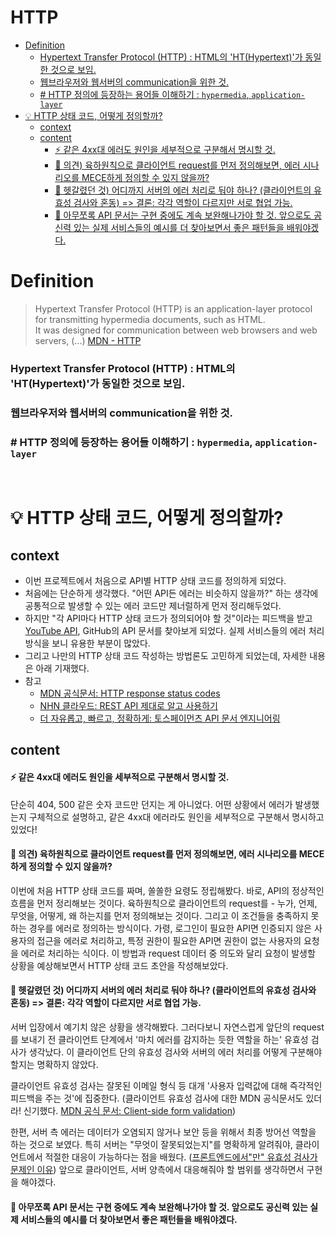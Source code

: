 # HTTP

<!-- toc -->

- [Definition](#definition)
    + [Hypertext Transfer Protocol (HTTP) : HTML의 'HT(Hypertext)'가 동일한 것으로 보임.](#hypertext-transfer-protocol-http--html%EC%9D%98-hthypertext%EA%B0%80-%EB%8F%99%EC%9D%BC%ED%95%9C-%EA%B2%83%EC%9C%BC%EB%A1%9C-%EB%B3%B4%EC%9E%84)
    + [웹브라우저와 웹서버의 communication을 위한 것.](#%EC%9B%B9%EB%B8%8C%EB%9D%BC%EC%9A%B0%EC%A0%80%EC%99%80-%EC%9B%B9%EC%84%9C%EB%B2%84%EC%9D%98-communication%EC%9D%84-%EC%9C%84%ED%95%9C-%EA%B2%83)
    + [# HTTP 정의에 등장하는 용어들 이해하기 : `hypermedia`, `application-layer`](#%23-http-%EC%A0%95%EC%9D%98%EC%97%90-%EB%93%B1%EC%9E%A5%ED%95%98%EB%8A%94-%EC%9A%A9%EC%96%B4%EB%93%A4-%EC%9D%B4%ED%95%B4%ED%95%98%EA%B8%B0--hypermedia-application-layer)
- [💡 HTTP 상태 코드, 어떻게 정의할까?](#%F0%9F%92%A1-http-%EC%83%81%ED%83%9C-%EC%BD%94%EB%93%9C-%EC%96%B4%EB%96%BB%EA%B2%8C-%EC%A0%95%EC%9D%98%ED%95%A0%EA%B9%8C)
  * [context](#context)
  * [content](#content)
      - [⚡ 같은 4xx대 에러도 원인을 세부적으로 구분해서 명시할 것.](#%E2%9A%A1-%EA%B0%99%EC%9D%80-4xx%EB%8C%80-%EC%97%90%EB%9F%AC%EB%8F%84-%EC%9B%90%EC%9D%B8%EC%9D%84-%EC%84%B8%EB%B6%80%EC%A0%81%EC%9C%BC%EB%A1%9C-%EA%B5%AC%EB%B6%84%ED%95%B4%EC%84%9C-%EB%AA%85%EC%8B%9C%ED%95%A0-%EA%B2%83)
      - [🤔 의견) 육하원칙으로 클라이언트 request를 먼저 정의해보면, 에러 시나리오를 MECE하게 정의할 수 있지 않을까?](#%F0%9F%A4%94-%EC%9D%98%EA%B2%AC-%EC%9C%A1%ED%95%98%EC%9B%90%EC%B9%99%EC%9C%BC%EB%A1%9C-%ED%81%B4%EB%9D%BC%EC%9D%B4%EC%96%B8%ED%8A%B8-request%EB%A5%BC-%EB%A8%BC%EC%A0%80-%EC%A0%95%EC%9D%98%ED%95%B4%EB%B3%B4%EB%A9%B4-%EC%97%90%EB%9F%AC-%EC%8B%9C%EB%82%98%EB%A6%AC%EC%98%A4%EB%A5%BC-mece%ED%95%98%EA%B2%8C-%EC%A0%95%EC%9D%98%ED%95%A0-%EC%88%98-%EC%9E%88%EC%A7%80-%EC%95%8A%EC%9D%84%EA%B9%8C)
      - [🤔 헷갈렸던 것) 어디까지 서버의 에러 처리로 둬야 하나? (클라이언트의 유효성 검사와 혼동) => 결론: 각각 역할이 다르지만 서로 협업 가능.](#%F0%9F%A4%94-%ED%97%B7%EA%B0%88%EB%A0%B8%EB%8D%98-%EA%B2%83-%EC%96%B4%EB%94%94%EA%B9%8C%EC%A7%80-%EC%84%9C%EB%B2%84%EC%9D%98-%EC%97%90%EB%9F%AC-%EC%B2%98%EB%A6%AC%EB%A1%9C-%EB%91%AC%EC%95%BC-%ED%95%98%EB%82%98-%ED%81%B4%EB%9D%BC%EC%9D%B4%EC%96%B8%ED%8A%B8%EC%9D%98-%EC%9C%A0%ED%9A%A8%EC%84%B1-%EA%B2%80%EC%82%AC%EC%99%80-%ED%98%BC%EB%8F%99--%EA%B2%B0%EB%A1%A0-%EA%B0%81%EA%B0%81-%EC%97%AD%ED%95%A0%EC%9D%B4-%EB%8B%A4%EB%A5%B4%EC%A7%80%EB%A7%8C-%EC%84%9C%EB%A1%9C-%ED%98%91%EC%97%85-%EA%B0%80%EB%8A%A5)
      - [🤔 아무쪼록 API 문서는 구현 중에도 계속 보완해나가야 할 것. 앞으로도 공신력 있는 실제 서비스들의 예시를 더 찾아보면서 좋은 패턴들을 배워야겠다.](#%F0%9F%A4%94-%EC%95%84%EB%AC%B4%EC%AA%BC%EB%A1%9D-api-%EB%AC%B8%EC%84%9C%EB%8A%94-%EA%B5%AC%ED%98%84-%EC%A4%91%EC%97%90%EB%8F%84-%EA%B3%84%EC%86%8D-%EB%B3%B4%EC%99%84%ED%95%B4%EB%82%98%EA%B0%80%EC%95%BC-%ED%95%A0-%EA%B2%83-%EC%95%9E%EC%9C%BC%EB%A1%9C%EB%8F%84-%EA%B3%B5%EC%8B%A0%EB%A0%A5-%EC%9E%88%EB%8A%94-%EC%8B%A4%EC%A0%9C-%EC%84%9C%EB%B9%84%EC%8A%A4%EB%93%A4%EC%9D%98-%EC%98%88%EC%8B%9C%EB%A5%BC-%EB%8D%94-%EC%B0%BE%EC%95%84%EB%B3%B4%EB%A9%B4%EC%84%9C-%EC%A2%8B%EC%9D%80-%ED%8C%A8%ED%84%B4%EB%93%A4%EC%9D%84-%EB%B0%B0%EC%9B%8C%EC%95%BC%EA%B2%A0%EB%8B%A4)

<!-- tocstop -->

# Definition

> Hypertext Transfer Protocol (HTTP) is an application-layer protocol for transmitting hypermedia documents, such as HTML. <br> It was designed for communication between web browsers and web servers, (...)
> [MDN - HTTP](https://developer.mozilla.org/en-US/docs/Web/HTTP)

### Hypertext Transfer Protocol (HTTP) : HTML의 'HT(Hypertext)'가 동일한 것으로 보임.

### 웹브라우저와 웹서버의 communication을 위한 것.

### # HTTP 정의에 등장하는 용어들 이해하기 : `hypermedia`, `application-layer`

<br>

# 💡 HTTP 상태 코드, 어떻게 정의할까?

## context

- 이번 프로젝트에서 처음으로 API별 HTTP 상태 코드를 정의하게 되었다.
- 처음에는 단순하게 생각했다. "어떤 API든 에러는 비슷하지 않을까?" 하는 생각에 공통적으로 발생할 수 있는 에러 코드만 제너럴하게 먼저 정리해두었다.
- 하지만 "각 API마다 HTTP 상태 코드가 정의되어야 할 것"이라는 피드백을 받고 [YouTube API](https://developers.google.com/youtube/v3/docs/errors), GitHub의 API 문서를 찾아보게 되었다. 실제 서비스들의 에러 처리 방식을 보니 유용한 부분이 많았다.
- 그리고 나만의 HTTP 상태 코드 작성하는 방법론도 고민하게 되었는데, 자세한 내용은 아래 기재했다.
- 참고
  - [MDN 공식문서: HTTP response status codes](https://developer.mozilla.org/en-US/docs/Web/HTTP/Status)
  - [NHN 클라우드: REST API 제대로 알고 사용하기](https://meetup.nhncloud.com/posts/92)
  - [더 자유롭고, 빠르고, 정확하게: 토스페이먼츠 API 문서 엔지니어링](https://velog.io/@tosspayments/%EB%8D%94-%EC%9E%90%EC%9C%A0%EB%A1%AD%EA%B3%A0-%EB%B9%A0%EB%A5%B4%EA%B3%A0-%EC%A0%95%ED%99%95%ED%95%98%EA%B2%8C-%ED%86%A0%EC%8A%A4%ED%8E%98%EC%9D%B4%EB%A8%BC%EC%B8%A0-API-%EB%AC%B8%EC%84%9C-%EC%97%94%EC%A7%80%EB%8B%88%EC%96%B4%EB%A7%81)

## content

#### ⚡ 같은 4xx대 에러도 원인을 세부적으로 구분해서 명시할 것.

단순히 404, 500 같은 숫자 코드만 던지는 게 아니었다. 어떤 상황에서 에러가 발생했는지 구체적으로 설명하고, 같은 4xx대 에러라도 원인을 세부적으로 구분해서 명시하고 있었다!

#### 🤔 의견) 육하원칙으로 클라이언트 request를 먼저 정의해보면, 에러 시나리오를 MECE하게 정의할 수 있지 않을까?

이번에 처음 HTTP 상태 코드를 짜며, 쏠쏠한 요령도 정립해봤다. 바로, API의 정상적인 흐름을 먼저 정리해보는 것이다. 육하원칙으로 클라이언트의 request를 - 누가, 언제, 무엇을, 어떻게, 왜 하는지를 먼저 정의해보는 것이다. 그리고 이 조건들을 충족하지 못하는 경우를 에러로 정의하는 방식이다. 가령, 로그인이 필요한 API면 인증되지 않은 사용자의 접근을 에러로 처리하고, 특정 권한이 필요한 API면 권한이 없는 사용자의 요청을 에러로 처리하는 식이다. 이 방법과 request 데이터 중 의도와 달리 요청이 발생할 상황을 예상해보면서 HTTP 상태 코드 초안을 작성해보았다.

#### 🤔 헷갈렸던 것) 어디까지 서버의 에러 처리로 둬야 하나? (클라이언트의 유효성 검사와 혼동) => 결론: 각각 역할이 다르지만 서로 협업 가능.

서버 입장에서 예기치 않은 상황을 생각해봤다. 그러다보니 자연스럽게 앞단의 request를 보내기 전 클라이언트 단계에서 '마치 에러를 감지하는 듯한 역할을 하는' 유효성 검사가 생각났다. 이 클라이언트 단의 유효성 검사와 서버의 에러 처리를 어떻게 구분해야 할지는 명확하지 않았다.

클라이언트 유효성 검사는 잘못된 이메일 형식 등 대개 '사용자 입력값에 대해 즉각적인 피드백을 주는 것'에 집중한다. (클라이언트 유효성 검사에 대한 MDN 공식문서도 있더라! 신기했다. [MDN 공식 문서: Client-side form validation](https://developer.mozilla.org/en-US/docs/Learn/Forms/Form_validation))

한편, 서버 측 에러는 데이터가 오염되지 않거나 보안 등을 위해서 최종 방어선 역할을 하는 것으로 보였다. 특히 서버는 "무엇이 잘못되었는지"를 명확하게 알려줘야, 클라이언트에서 적절한 대응이 가능하다는 점을 배웠다. ([프론트엔드에서"만" 유효성 검사가 문제인 이유](https://jojoldu.tistory.com/157)) 앞으로 클라이언트, 서버 양측에서 대응해줘야 할 범위를 생각하면서 구현을 해야겠다.

#### 🤔 아무쪼록 API 문서는 구현 중에도 계속 보완해나가야 할 것. 앞으로도 공신력 있는 실제 서비스들의 예시를 더 찾아보면서 좋은 패턴들을 배워야겠다.
